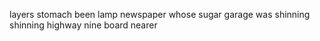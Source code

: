 layers stomach been lamp newspaper whose sugar garage was shinning shinning highway nine board nearer